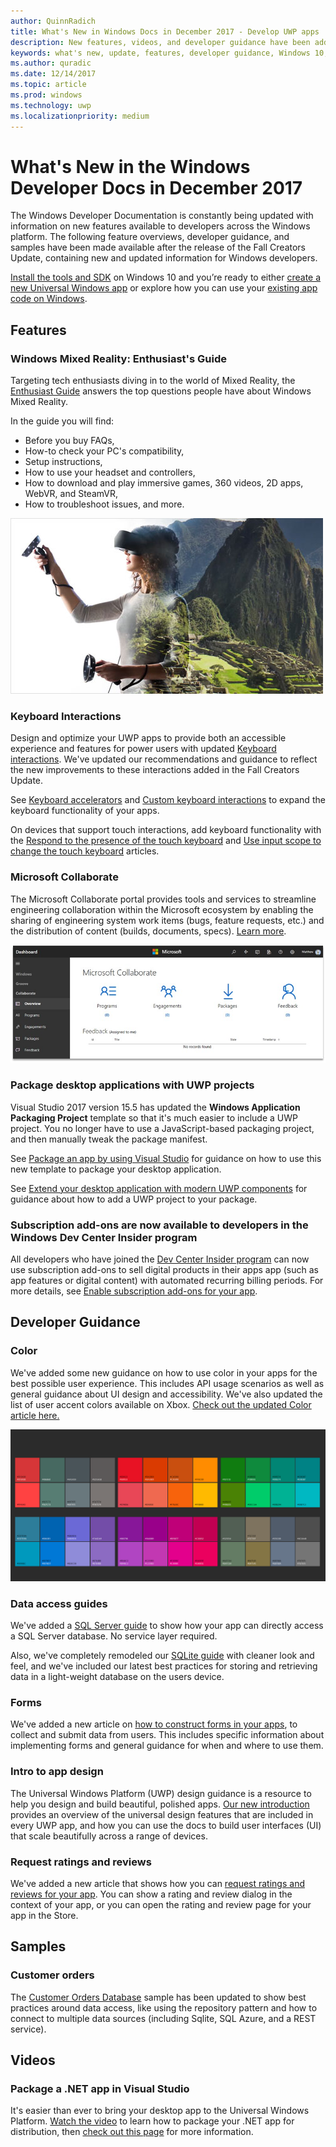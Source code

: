```yaml
---
author: QuinnRadich
title: What's New in Windows Docs in December 2017 - Develop UWP apps
description: New features, videos, and developer guidance have been added to the Windows 10 developer documentation for December 2017
keywords: what's new, update, features, developer guidance, Windows 10, december
ms.author: quradic
ms.date: 12/14/2017
ms.topic: article
ms.prod: windows
ms.technology: uwp
ms.localizationpriority: medium
---
```


# What's New in the Windows Developer Docs in December 2017

The Windows Developer Documentation is constantly being updated with information on new features available to developers across the Windows platform. The following feature overviews, developer guidance, and samples have been made available after the release of the Fall Creators Update, containing new and updated information for Windows developers.

[Install the tools and SDK](http://go.microsoft.com/fwlink/?LinkId=821431) on Windows 10 and you’re ready to either [create a new Universal Windows app](../get-started/create-uwp-apps.md) or explore how you can use your [existing app code on Windows](../porting/index.md).

## Features

### Windows Mixed Reality: Enthusiast's Guide

Targeting tech enthusiasts diving in to the world of Mixed Reality, the [Enthusiast Guide](https://docs.microsoft.com/en-us/windows/mixed-reality/enthusiast-guide/) answers the top questions people have about Windows Mixed Reality. 

In the guide you will find: 
- Before you buy FAQs, 
- How-to check your PC's compatibility, 
- Setup instructions, 
- How to use your headset and controllers, 
- How to download and play immersive games, 360 videos, 2D apps, WebVR, and SteamVR, 
- How to troubleshoot issues, and more.

![Windows Mixed Reality headset user and motion controllers](images/BeforeYouBegin-tile.jpg)

### Keyboard Interactions

Design and optimize your UWP apps to provide both an accessible experience and features for power users with updated [Keyboard interactions](../design/input/keyboard-interactions.md). We've updated our recommendations and guidance to reflect the new improvements to these interactions added in the Fall Creators Update.

See [Keyboard accelerators](../design/input/keyboard-accelerators.md) and [Custom keyboard interactions](../design/input/custom-keyboard-interactions.md) to expand the keyboard functionality of your apps.

On devices that support touch interactions, add keyboard functionality with the [Respond to the presence of the touch keyboard](../design/input/respond-to-the-presence-of-the-touch-keyboard.md) and [Use input scope to change the touch keyboard](../design/input/use-input-scope-to-change-the-touch-keyboard.md) articles.

### Microsoft Collaborate

The Microsoft Collaborate portal provides tools and services to streamline engineering collaboration within the Microsoft ecosystem by enabling the sharing of engineering system work items (bugs, feature requests, etc.) and the distribution of content (builds, documents, specs). [Learn more](https://docs.microsoft.com/en-us/collaborate).

![Microsoft Collaborate in Dev Center Dashboard](images/microsoft_collaborate_screenshot.PNG)

### Package desktop applications with UWP projects

Visual Studio 2017 version 15.5 has updated the **Windows Application Packaging Project** template so that it's much easier to include a UWP project. You no longer have to use a JavaScript-based packaging project, and then manually tweak the package manifest.  

See [Package an app by using Visual Studio](https://docs.microsoft.com/en-us/windows/uwp/porting/desktop-to-uwp-packaging-dot-net) for guidance on how to use this new template to package your desktop application.

See [Extend your desktop application with modern UWP components](https://docs.microsoft.com/windows/uwp/porting/desktop-to-uwp-extend) for guidance about how to add a UWP project to your package.

### Subscription add-ons are now available to developers in the Windows Dev Center Insider program

All developers who have joined the [Dev Center Insider program](../publish/dev-center-insider-program.md) can now use subscription add-ons to sell digital products in their apps app (such as app features or digital content) with automated recurring billing periods. For more details, see [Enable subscription add-ons for your app](../monetize/enable-subscription-add-ons-for-your-app.md).

## Developer Guidance

### Color

We've added some new guidance on how to use color in your apps for the best possible user experience. This includes API usage scenarios as well as general guidance about UI design and accessibility. We've also updated the list of user accent colors available on Xbox. [Check out the updated Color article here.](../design/style/color.md)

![universal windows color palette](../design/basics/images/colors.png)

### Data access guides

We've added a [SQL Server guide](../data-access/sql-server-databases.md) to show how your app can directly access a SQL Server database. No service layer required.

Also, we've completely remodeled our [SQLite guide](../data-access/sqlite-databases.md) with cleaner look and feel, and we've included our latest best practices for storing and retrieving data in a light-weight database on the users device.

### Forms

We've added a new article on [how to construct forms in your apps](../design/controls-and-patterns/forms.md), to collect and submit data from users. This includes specific information about implementing forms and general guidance for when and where to use them.

### Intro to app design

The Universal Windows Platform (UWP) design guidance is a resource to help you design and build beautiful, polished apps. [Our new introduction](../design/basics/design-and-ui-intro.md) provides an overview of the universal design features that are included in every UWP app, and how you can use the docs to build user interfaces (UI) that scale beautifully across a range of devices.


### Request ratings and reviews

We've added a new article that shows how you can [request ratings and reviews for your app](../monetize/request-ratings-and-reviews.md). You can show a rating and review dialog in the context of your app, or you can open the rating and review page for your app in the Store.

## Samples

### Customer orders

The [Customer Orders Database](https://github.com/Microsoft/Windows-appsample-customers-orders-database) sample has been updated to show best practices around data access, like using the repository pattern and how to connect to multiple data sources (including Sqlite, SQL Azure, and a REST service).

## Videos

### Package a .NET app in Visual Studio

It's easier than ever to bring your desktop app to the Universal Windows Platform. [Watch the video](https://www.youtube.com/watch?v=fJkbYPyd08w) to learn how to package your .NET app for distribution, then [check out this page](../porting/desktop-to-uwp-packaging-dot-net.md) for more information.
